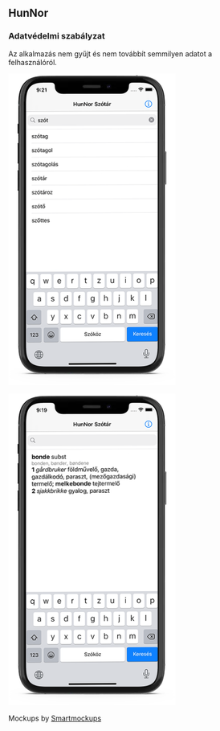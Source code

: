 ## HunNor

### Adatvédelmi szabályzat

Az alkalmazás nem gyűjt és nem továbbít semmilyen adatot a felhasználóról.

![Keresés](iphone11-word.png "Keresés")

![Szócikkek](iphone11-entry.png "Szócikkek")

Mockups by [Smartmockups](https://smartmockups.com/)
